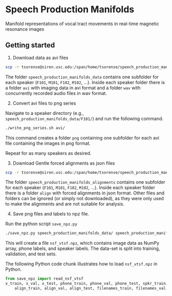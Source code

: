 # Speech Production Manifolds

Manifold representations of vocal tract movements in real-time magnetic resonance images

## Getting started

1. Download data as avi files

```bash
scp -r tsorense@siren.usc.edu:/span/home/tsorense/speech_production_manifolds_data/ .
```

The folder `speech_production_manifolds_data` contains one subfolder for each speaker (`F101`, `M101`, `F102`, `M102`, ...).
Inside each speaker folder there is a folder `avi` with imaging data in avi format
and a folder `wav` with concurrently recorded audio files in wav format.

2. Convert avi files to png series

Navigate to a speaker directory (e.g., `speech_production_manifolds_data/F101/`) and run the following command.

```bash
./write_png_series.sh avi/
```

This command creates a folder `png` containing one subfolder for each avi file containing the images in png format.

Repeat for as many speakers as desired.

3. Download Gentle forced alignments as json files

```bash
scp -r tsorense@siren.usc.edu:/span/home/tsorense/speech_production_manifolds_alignments/ .
```

The folder `speech_production_manifolds_alignments` contains one subfolder for each speaker (`F101`, `M101`, `F102`, `M102`, ...).
Inside each speaker folder there is a folder `align` with forced alignments in json format.
Other files and folders can be ignored (or simply not downloaded), as they were only used to make the alignments and are not suitable for analysis.

4. Save png files and labels to npz file.

Run the python script `save_npz.py` 

```bash
./save_npz.py speech_production_manifolds_data/ speech_production_manifolds_alignments/
```

This will create a file `nsf_vtsf.npz`, which contains image data as NumPy array, phone labels, and speaker labels. The data-set is split into training, validation, and test sets.

The following Python code chunk illustrates how to load `nsf_vtsf.npz` in Python.

```python
from save_npz import read_nsf_vtsf
x_train, x_val, x_test, phone_train, phone_val, phone_test, spkr_train, spkr_val, spkr_test, \
    align_train, align_val, align_test, filenames_train, filenames_val, filenames_test = read_nsf_vtsf('nsf_vtsf.npz')
```
